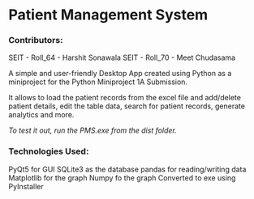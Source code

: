 # Patient Management System #

### Contributors: ###
SEIT - Roll_64 - Harshit Sonawala
SEIT - Roll_70 - Meet Chudasama

A simple and user-friendly Desktop App created using Python as a miniproject for the Python Miniproject 1A Submission.

It allows to load the patient records from the excel file and add/delete patient details, edit the table data, search for patient records, generate analytics and more.

_To test it out, run the PMS.exe from the dist folder._

### Technologies Used: ###
PyQt5 for GUI
SQLite3 as the database
pandas for reading/writing data
Matplotlib for the graph
Numpy fo the graph
Converted to exe using PyInstaller